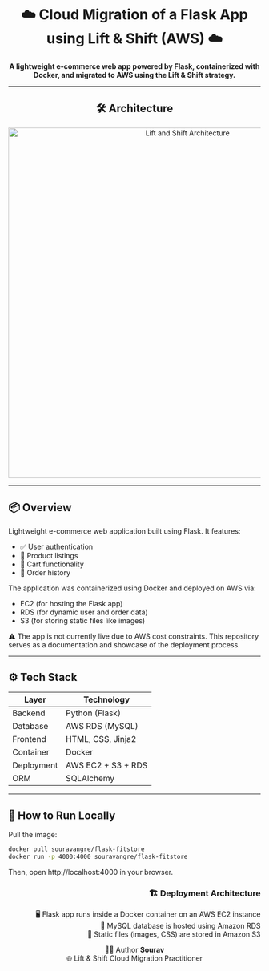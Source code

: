 <h1 align="center">☁️ Cloud Migration of a Flask App using Lift & Shift (AWS) ☁️</h1>

<p align="center">
  <strong>A lightweight e-commerce web app powered by Flask, containerized with Docker, and migrated to AWS using the Lift & Shift strategy.</strong>
</p>

---

<h2 align="center">🛠️ Architecture</h2>

<p align="center">
  <img src="https://github.com/user-attachments/assets/dcf3b2ab-c152-4e39-a802-b62c67ec3297" alt="Lift and Shift Architecture" width="700"/>
</p>

---

## 📦 Overview

Lightweight e-commerce web application built using Flask. It features:

- ✅ User authentication
- 🛒 Product listings
- 🧺 Cart functionality
- 📜 Order history

The application was containerized using Docker and deployed on AWS via:

- EC2 (for hosting the Flask app)
- RDS (for dynamic user and order data)
- S3 (for storing static files like images)

⚠️ The app is not currently live due to AWS cost constraints. This repository serves as a documentation and showcase of the deployment process.

---

## ⚙️ Tech Stack

| Layer       | Technology               |
|------------|---------------------------|
| Backend     | Python (Flask)            |
| Database    | AWS RDS (MySQL)           |
| Frontend    | HTML, CSS, Jinja2         |
| Container   | Docker                    |
| Deployment  | AWS EC2 + S3 + RDS        |
| ORM         | SQLAlchemy                |

---

## 🚀 How to Run Locally

Pull the image:

```bash
docker pull souravangre/flask-fitstore
docker run -p 4000:4000 souravangre/flask-fitstore
```
Then, open http://localhost:4000 in your browser.

<h3 align="right">🏗️ Deployment Architecture</h3> <p align="right"> 🖥️ Flask app runs inside a Docker container on an AWS EC2 instance<br> 💾 MySQL database is hosted using Amazon RDS<br> 📁 Static files (images, CSS) are stored in Amazon S3 </p>


<p align="center">👨‍💻 Author <strong>Sourav</strong><br/> 🌐 Lift & Shift Cloud Migration Practitioner </p> 

